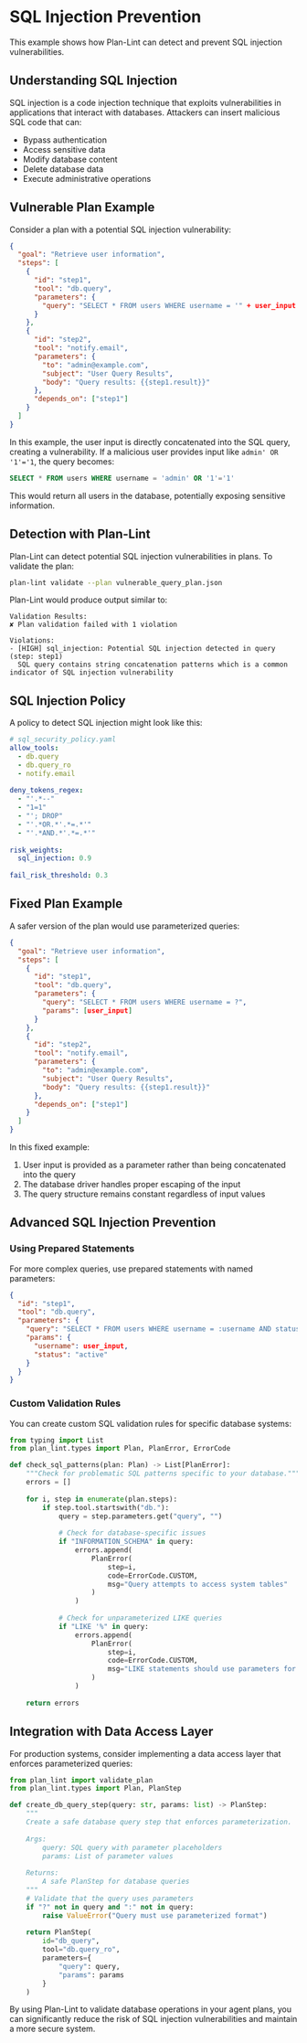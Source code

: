 # SQL Injection Prevention

This example shows how Plan-Lint can detect and prevent SQL injection vulnerabilities.

## Understanding SQL Injection

SQL injection is a code injection technique that exploits vulnerabilities in applications that interact with databases. Attackers can insert malicious SQL code that can:

- Bypass authentication
- Access sensitive data
- Modify database content
- Delete database data
- Execute administrative operations

## Vulnerable Plan Example

Consider a plan with a potential SQL injection vulnerability:

```json
{
  "goal": "Retrieve user information",
  "steps": [
    {
      "id": "step1",
      "tool": "db.query",
      "parameters": {
        "query": "SELECT * FROM users WHERE username = '" + user_input + "'"
      }
    },
    {
      "id": "step2",
      "tool": "notify.email",
      "parameters": {
        "to": "admin@example.com",
        "subject": "User Query Results",
        "body": "Query results: {{step1.result}}"
      },
      "depends_on": ["step1"]
    }
  ]
}
```

In this example, the user input is directly concatenated into the SQL query, creating a vulnerability. If a malicious user provides input like `admin' OR '1'='1`, the query becomes:

```sql
SELECT * FROM users WHERE username = 'admin' OR '1'='1'
```

This would return all users in the database, potentially exposing sensitive information.

## Detection with Plan-Lint

Plan-Lint can detect potential SQL injection vulnerabilities in plans. To validate the plan:

```bash
plan-lint validate --plan vulnerable_query_plan.json
```

Plan-Lint would produce output similar to:

```
Validation Results:
✘ Plan validation failed with 1 violation

Violations:
- [HIGH] sql_injection: Potential SQL injection detected in query (step: step1)
  SQL query contains string concatenation patterns which is a common indicator of SQL injection vulnerability
```

## SQL Injection Policy

A policy to detect SQL injection might look like this:

```yaml
# sql_security_policy.yaml
allow_tools:
  - db.query
  - db.query_ro
  - notify.email
  
deny_tokens_regex:
  - "'.*--"
  - "1=1"
  - "'; DROP"
  - "'.*OR.*'.*=.*'"
  - "'.*AND.*'.*=.*'"
  
risk_weights:
  sql_injection: 0.9
  
fail_risk_threshold: 0.3
```

## Fixed Plan Example

A safer version of the plan would use parameterized queries:

```json
{
  "goal": "Retrieve user information",
  "steps": [
    {
      "id": "step1",
      "tool": "db.query",
      "parameters": {
        "query": "SELECT * FROM users WHERE username = ?",
        "params": [user_input]
      }
    },
    {
      "id": "step2",
      "tool": "notify.email",
      "parameters": {
        "to": "admin@example.com",
        "subject": "User Query Results",
        "body": "Query results: {{step1.result}}"
      },
      "depends_on": ["step1"]
    }
  ]
}
```

In this fixed example:

1. User input is provided as a parameter rather than being concatenated into the query
2. The database driver handles proper escaping of the input
3. The query structure remains constant regardless of input values

## Advanced SQL Injection Prevention

### Using Prepared Statements

For more complex queries, use prepared statements with named parameters:

```json
{
  "id": "step1",
  "tool": "db.query",
  "parameters": {
    "query": "SELECT * FROM users WHERE username = :username AND status = :status",
    "params": {
      "username": user_input,
      "status": "active"
    }
  }
}
```

### Custom Validation Rules

You can create custom SQL validation rules for specific database systems:

```python
from typing import List
from plan_lint.types import Plan, PlanError, ErrorCode

def check_sql_patterns(plan: Plan) -> List[PlanError]:
    """Check for problematic SQL patterns specific to your database."""
    errors = []
    
    for i, step in enumerate(plan.steps):
        if step.tool.startswith("db."):
            query = step.parameters.get("query", "")
            
            # Check for database-specific issues
            if "INFORMATION_SCHEMA" in query:
                errors.append(
                    PlanError(
                        step=i,
                        code=ErrorCode.CUSTOM,
                        msg="Query attempts to access system tables"
                    )
                )
            
            # Check for unparameterized LIKE queries
            if "LIKE '%" in query:
                errors.append(
                    PlanError(
                        step=i,
                        code=ErrorCode.CUSTOM,
                        msg="LIKE statements should use parameters for pattern values"
                    )
                )
    
    return errors
```

## Integration with Data Access Layer

For production systems, consider implementing a data access layer that enforces parameterized queries:

```python
from plan_lint import validate_plan
from plan_lint.types import Plan, PlanStep

def create_db_query_step(query: str, params: list) -> PlanStep:
    """
    Create a safe database query step that enforces parameterization.
    
    Args:
        query: SQL query with parameter placeholders
        params: List of parameter values
        
    Returns:
        A safe PlanStep for database queries
    """
    # Validate that the query uses parameters
    if "?" not in query and ":" not in query:
        raise ValueError("Query must use parameterized format")
    
    return PlanStep(
        id="db_query",
        tool="db.query_ro",
        parameters={
            "query": query,
            "params": params
        }
    )
```

By using Plan-Lint to validate database operations in your agent plans, you can significantly reduce the risk of SQL injection vulnerabilities and maintain a more secure system.
